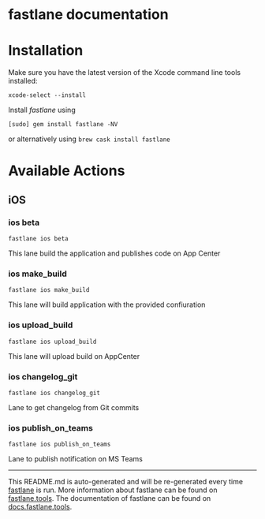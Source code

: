 fastlane documentation
================
# Installation

Make sure you have the latest version of the Xcode command line tools installed:

```
xcode-select --install
```

Install _fastlane_ using
```
[sudo] gem install fastlane -NV
```
or alternatively using `brew cask install fastlane`

# Available Actions
## iOS
### ios beta
```
fastlane ios beta
```
This lane build the application and publishes code on App Center
### ios make_build
```
fastlane ios make_build
```
This lane will build application with the provided confiuration
### ios upload_build
```
fastlane ios upload_build
```
This lane will upload build on AppCenter
### ios changelog_git
```
fastlane ios changelog_git
```
Lane to get changelog from Git commits
### ios publish_on_teams
```
fastlane ios publish_on_teams
```
Lane to publish notification on MS Teams

----

This README.md is auto-generated and will be re-generated every time [fastlane](https://fastlane.tools) is run.
More information about fastlane can be found on [fastlane.tools](https://fastlane.tools).
The documentation of fastlane can be found on [docs.fastlane.tools](https://docs.fastlane.tools).
